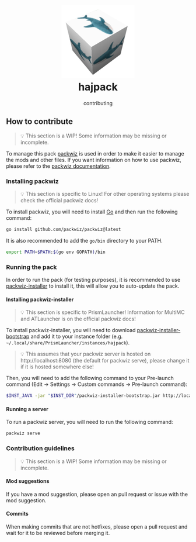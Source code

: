 <h1 align="center">
    <img src="assets/hajpacktransparent.png" alt="hajpack logo" width="200"><br>
	hajpack
</h3>
<div align="center">
    contributing
</div>

## How to contribute
> 💡 This section is a WIP!
> Some information may be missing or incomplete.

To manage this pack [packwiz](https://github.com/packwiz/packwiz) is used in order to make it easier to manage the mods and other files. If you want information on how to use packwiz, please refer to the [packwiz documentation](https://packwiz.infra.link/).

### Installing packwiz
> 💡 This section is specific to Linux! For other operating systems please check the official packwiz docs!

To install packwiz, you will need to install [Go](https://golang.org/doc/install) and then run the following command:
```bash
go install github.com/packwiz/packwiz@latest
```

It is also recommended to add the `go/bin` directory to your PATH.
```bash
export PATH=$PATH:$(go env GOPATH)/bin
```

### Running the pack
In order to run the pack (for testing purposes), it is recommended to use [packwiz-installer](https://github.com/packwiz/packwiz-installer) to install it, this will allow you to auto-update the pack.

#### Installing packwiz-installer
> 💡 This section is specific to PrismLauncher! Information for MultiMC and ATLauncher is on the official packwiz docs!

To install packwiz-installer, you will need to download [packwiz-installer-bootstrap](https://github.com/packwiz/packwiz-installer-bootstrap/releases) and add it to your instance folder (e.g. `~/.local/share/PrismLauncher/instances/hajpack`).

> 💡 This assumes that your packwiz server is hosted on http://localhost:8080 (the default for packwiz serve), please change it if it is hosted somewhere else!

Then, you will need to add the following command to your Pre-launch command (Edit -> Settings -> Custom commands -> Pre-launch command):
```bash
$INST_JAVA -jar "$INST_DIR"/packwiz-installer-bootstrap.jar http://localhost:8080/pack.toml
```

#### Running a server
To run a packwiz server, you will need to run the following command:
```bash
packwiz serve
```
<!-- yes i really stretched this single command into a entire section -->

### Contribution guidelines
> 💡 This section is a WIP!
> Some information may be missing or incomplete.

#### Mod suggestions
If you have a mod suggestion, please open an pull request or issue with the mod suggestion.

#### Commits
When making commits that are not hotfixes, please open a pull request and wait for it to be reviewed before merging it.

